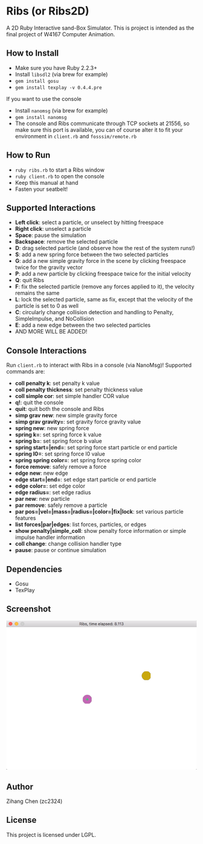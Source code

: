 Ribs (or Ribs2D)
====

A 2D Ruby Interactive sand-Box Simulator. This is project is intended as the final project of W4167 Computer Animation.

How to Install
----

* Make sure you have Ruby 2.2.3+
* Install `libsdl2` (via brew for example)
* `gem install gosu`
* `gem install texplay -v 0.4.4.pre`

If you want to use the console

* Install `nanomsg` (via brew for example)
* `gem install nanomsg`
* The console and Ribs communicate through TCP sockets at 21556, so make sure this port is available, you can of course alter it to fit your environment in `client.rb` and `fosssim/remote.rb`

How to Run
----

* `ruby ribs.rb` to start a Ribs window
* `ruby client.rb` to open the console
* Keep this manual at hand
* Fasten your seatbelt!

Supported Interactions
----

+ **Left click**: select a particle, or unselect by hitting freespace
+ **Right click**: unselect a particle
+ **Space**: pause the simulation
+ **Backspace**: remove the selected particle
+ **D**: drag selected particle (and observe how the rest of the system runs!)
+ **S**: add a new spring force between the two selected particles
+ **G**: add a new simple gravity force in the scene by clicking freespace twice for the gravity vector
+ **P**: add a new particle by clicking freespace twice for the initial velocity
+ **Q**: quit Ribs
+ **F**: fix the selected particle (remove any forces applied to it), the velocity remains the same
+ **L**: lock the selected particle, same as fix, except that the velocity of the particle is set to 0 as well
+ **C**: circularly change collision detection and handling to Penalty, SimpleImpulse, and NoCollision
+ **E**: add a new edge between the two selected particles
+ AND MORE WILL BE ADDED!

Console Interactions
----

Run `client.rb` to interact with Ribs in a console (via NanoMsg)! Supported commands are:

+ **coll penalty k**: set penalty k value
+ **coll penalty thickness**: set penalty thickness value
+ **coll simple cor**: set simple handler COR value
+ **q!**: quit the console
+ **quit**: quit both the console and Ribs
+ **simp grav new**: new simple gravity force
+ **simp grav gravity=**: set gravity force gravity value
+ **spring new**: new spring force
+ **spring k=**: set spring force k value
+ **spring b=**: set spring force b value
+ **spring start=|end=**: set spring force start particle or end particle
+ **spring l0=**: set spring force l0 value
+ **spring spring color=**: set spring force spring color
+ **force remove**: safely remove a force
+ **edge new**: new edge
+ **edge start=|end=**: set edge start particle or end particle
+ **edge color=**: set edge color
+ **edge radius=**: set edge radius
+ **par new**: new particle
+ **par remove**: safely remove a particle
+ **par pos=|vel=|mass=|radius=|color=|fix|lock**: set various particle features
+ **list forces|par|edges**: list forces, particles, or edges
+ **show penalty|simple_coll**: show penalty force information or simple impulse handler information
+ **coll change**: change collision handler type
+ **pause**: pause or continue simulation


Dependencies
----

+ Gosu
+ TexPlay

Screenshot
----

![screenshot](sshot.png)

Author
----

Zihang Chen (zc2324)

License
----

This project is licensed under LGPL.
